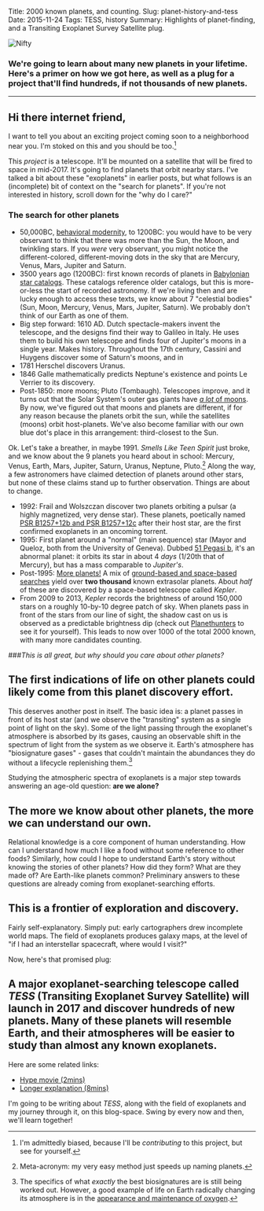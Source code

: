 Title: 2000 known planets, and counting.
Slug: planet-history-and-tess
Date: 2015-11-24
Tags: TESS, history
Summary: Highlights of planet-finding, and a Transiting Exoplanet Survey Satellite plug.

![Nifty]({attach}/blog/images/nifty.png)  

### We're going to learn about many new planets in your lifetime. Here's a primer on how we got here, as well as a plug for a project that'll find hundreds, if not thousands of new planets.
-----
## Hi there internet friend,

I want to tell you about an exciting project coming soon to a neighborhood near you.
I'm stoked on this and you should be too.[^fn-1]

This *project* is a telescope. It'll be mounted on a satellite that will be
fired to space in mid-2017.
It's going to find planets that orbit nearby stars.
I've talked a bit about these "exoplanets" in earlier posts, but what follows is
an (incomplete) bit of context on the "search for planets". If you're not interested
in history, scroll down for the "why do I care?"

### The search for other planets
  * 50,000BC, [behavioral modernity](https://en.wikipedia.org/wiki/Behavioral_modernity#Continuity_hypothesis),
  to 1200BC: you would have to be very observant to think
  that there was more than the Sun, the Moon, and twinkling stars. If you *were*
  very observant, you might notice the different-colored, different-moving
  dots in the sky that are Mercury, Venus, Mars, Jupiter and Saturn.
  * 3500 years ago (1200BC): first known records of planets in [Babylonian star
  catalogs](https://en.wikipedia.org/wiki/Babylonian_star_catalogues). These
  catalogs reference older catalogs, but this is more-or-less the start of recorded
  astronomy. If we're living then and are lucky enough to access these texts, we
  know about 7 "celestial bodies" (Sun, Moon, Mercury,
  Venus, Mars, Jupiter, Saturn). We probably don't think of our Earth as
  one of them.
  * Big step forward: 1610 AD. Dutch spectacle-makers invent the telescope, and
  the designs find their way to Galileo in Italy. He uses them to build
  his own telescope and finds four of Jupiter's moons in a single year.
  Makes history. Throughout the 17th century, Cassini and
  Huygens discover some of Saturn's moons, and in
  * 1781 Herschel discovers Uranus.
  * 1846 Galle mathematically predicts Neptune's existence and points Le Verrier
    to its discovery.
  * Post-1850: more moons; Pluto (Tombaugh). Telescopes improve, and it turns
  out that the Solar System's outer gas giants have [*a lot* of moons](https://en.wikipedia.org/wiki/List_of_natural_satellites#List). By
  now, we've figured out that moons and planets are different, if for any
  reason because the planets orbit the sun, while the satellites (moons) orbit
  host-planets. We've also become familiar with our own blue dot's place in this
  arrangement: third-closest to the Sun.

Ok. Let's take a breather, in maybe 1991. *Smells Like Teen Spirit* just broke, and
we know about the 9 planets you heard about in school:
Mercury, Venus, Earth, Mars, Jupiter, Saturn, Uranus, Neptune, Pluto.[^fn-2]
Along the way, a few astronomers have claimed detection of planets around
other stars, but none of these claims stand up to further observation.
Things are about to change.

  * 1992: Frail and Wolszczan discover two planets orbiting a pulsar (a
    highly magnetized, very dense star). These planets, poetically named
    [PSR B1257+12b and PSR B1257+12c](https://en.wikipedia.org/wiki/PSR_B1257%2B12)
    after their host star, are the first confirmed exoplanets in an oncoming torrent.
  * 1995: First planet around a "normal" (main sequence) star (Mayor and Queloz,
    both from the University of Geneva). Dubbed [51 Pegasi b](https://en.wikipedia.org/wiki/51_Pegasi_b),
    it's an abnormal planet: it orbits its star in about 4 *days* (1/20th that of Mercury), but
    has a mass comparable to *Jupiter's*.
  * Post-1995: [More planets!](https://en.wikipedia.org/wiki/Discoveries_of_exoplanets)
    A mix of [ground-based and space-based searches](https://en.wikipedia.org/wiki/List_of_exoplanet_search_projects)
    yield over **two thousand** known extrasolar planets.
    About *half* of these are discovered by a space-based telescope called *Kepler*.
  * From 2009 to 2013, *Kepler* records the brightness of around 150,000 stars
    on a roughly 10-by-10 degree patch of sky.
    When planets pass in front of the stars from our line of sight, the shadow cast
    on us is observed as a predictable brightness dip (check out [Planethunters](http://www.planethunters.org/) to
    see it for yourself). This leads to now over 1000 of the total 2000 known,
    with many more candidates counting.

###*This is all great, but why should you care about other planets?*
## The first indications of life on other planets could likely come from this planet discovery effort.
This deserves another post in itself.
The basic idea is: a planet passes in front of its host star (and we observe the
  "transiting" system as a single point of light on the sky). Some of the light
  passing through the exoplanet's atmosphere is absorbed by its gases, causing an
  observable shift in the spectrum of light from the system as we observe it.
  Earth's atmosphere has "biosignature gases" - gases that couldn't maintain the
  abundances they do without a lifecycle replenishing them.[^fn-3]

Studying the atmospheric spectra of exoplanets is a
major step towards answering an age-old question: **are we alone?**

## The more we know about other planets, the more we can understand our own.
Relational knowledge is a core component of human understanding. How can I understand
how much I like a food without some reference to other foods? Similarly, how
could I hope to understand Earth's story without knowing
the stories of other planets? How did they form? What are they made of? Are
Earth-like planets common? Preliminary answers to these questions are already coming
from exoplanet-searching efforts.

## This is a frontier of exploration and discovery.
Fairly self-explanatory. Simply put: early cartographers drew incomplete
world maps. The field of exoplanets produces galaxy maps, at the level of "if I had
an interstellar spacecraft, where would I visit?"

Now, here's that promised plug:
## A major exoplanet-searching telescope called *TESS* (Transiting Exoplanet Survey Satellite) will launch in 2017 and discover hundreds of new planets. Many of these planets will resemble Earth, and their atmospheres will be easier to study than almost any known exoplanets.

Here are some related links:

  * [Hype movie (2mins)](https://www.youtube.com/watch?v=ZsPStvGgNuk)
  * [Longer explanation (8mins)](https://www.youtube.com/watch?v=mpViVEO-ymc)

I'm going to be writing about *TESS*, along with the field of exoplanets and
my journey through it, on this blog-space. Swing by every now and then, we'll
learn together!

[^fn-1]: I'm admittedly biased, because I'll be *contributing* to this
project, but see for yourself.
[^fn-2]: Meta-acronym: my very easy method just speeds up naming planets.
[^fn-3]: The specifics of what *exactly* the best biosignatures are is still
being worked out. However, a good example of life on Earth radically changing its
atmosphere is in the [appearance and maintenance of oxygen](https://en.wikipedia.org/wiki/Great_Oxygenation_Event).
